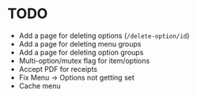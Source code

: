 # TODO

- Add a page for deleting options (`/delete-option/id`)
- Add a page for deleting menu groups
- Add a page for deleting option groups
- Multi-option/mutex flag for item/options
- Accept PDF for receipts
- Fix Menu -> Options not getting set
- Cache menu
